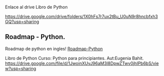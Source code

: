 
Enlace al drive 
Libro de Python

 https://drive.google.com/drive/folders/1X0hFs7r7ux2tBu_U0uN9r8hncbfxh3GQ?usp=sharing

 ## Roadmap - Python.
 Roadmap de python en ingles! [Roadmap-Python](https://data-flair.training/blogs/how-to-become-a-python-developer/)

Libro de Python
Curso: Python para principiantes. Aut:Eugenia Bahit.
https://drive.google.com/file/d/1JwoinXUvJ96aM3l8DpwZTwv0jhIPb6bS/view?usp=sharing
